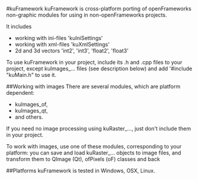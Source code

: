 #kuFramework
kuFramework is cross-platform porting of openFrameworks non-graphic modules for using in non-openFrameworks projects.

It includes 
* working with ini-files 'kuIniSettings'
* working with xml-files 'kuXmlSettings'
* 2d and 3d vectors 'int2', 'int3', 'float2', 'float3'

To use kuFramework in your project, include its .h and .cpp files to your project, except kuImages_... files (see description below)
and add '#include "kuMain.h" to use it.


##Working with images
There are several modules, which are platform dependent:
* kuImages_of,
* kuImages_qt,
* and others.

If you need no image processing using kuRaster_..., just don't include them in your project.

To work with images, use one of these modules, corresponding to your platform:
you can save and load kuRaster_... objects to image files, and transform them 
to QImage (Qt), ofPixels (oF) classes and back


##Platforms
kuFramework is tested in Windows, OSX, Linux.
